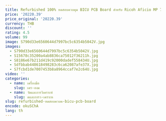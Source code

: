 ```yaml
---
title: Refurbished 100% ทดสอบควบคุม BICU PCB Board สําหรับ Ricoh Aficio MP 7503 เครื่องถ่ายเอกสารเครื่องถ่ายเอกสารอะไหล่ซ่อม D 2585423
price: '20220.39'
price_original: '20220.39'
currency: THB
discount: ''
rating: 4.5
volume: 99
image: S790d33e6560644d7997bc5c6354b5042V.jpg
images:
  - S790d33e6560644d7997bc5c6354b5042V.jpg
  - S15678c35200a4ab8836ca75012f36211h.jpg
  - S8186e67b211d419c92000dadef558434U.jpg
  - Sdfbbab448618498283c6ca62087afe37X.jpg
  - S7fcbd1de7007453b8a8964ccaf7e2c64U.jpg
video: ''
categories:
  - name: เครื่องมือ
    slug: เคร-องม
  - name: วัดและการวิเคราะห์
    slug: ดและการว-เคราะห
slug: refurbished-ทดสอบควบค-bicu-pcb-board
encode: okuSChA
lang: th
---
```

  